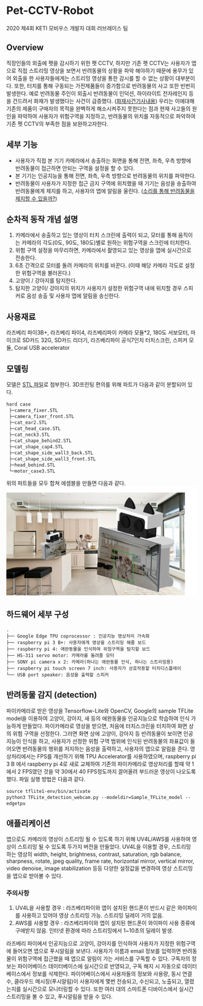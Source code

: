# Pet-CCTV-Robot
2020 제4회 KETI 모비우스 개발자 대회 러브레이스 팀

## Overview
  직장인들의 외출에 펫을 감시하기 위한 펫 CCTV, 하지만 기존 펫 CCTV는 사용자가 앱으로 직접 스트리밍 영상을 보면서 반려동물의 상황을 파악 해야하기 때문에 용무가 있어 외출을 한 사용자들에게는 스트리밍 영상을 통한 감시를 할 수 없는 상황이 대부분이다. 또한, 터치를 통해 구동되는 가전제품들이 증가함으로 반려동물의 사고 또한 빈번히 발생한다. 예로 반려동물 주인이 외출시 반려동물이 인덕션, 하이라이트 전자레인지 등을 건드려서 화재가 발생했다는 사건이 급증했다. ([화재사건기사내용](https://www.hankyung.com/life/article/201912041776Y)) 우리는 이에대해 기존의 제품이 구매자의 목적을 완벽하게 해소시켜주지 못한다는 점과 현재 사고들의 원인을 파악하여 사용자가 위험구역을 지정하고, 반려동물의 위치를 자동적으로 파악하여 기존 펫 CCTV의 부족한 점을 보완하고자한다.
 
## 세부 기능
- 사용자가 직접 본 기기 카메라에서 송출하는 화면을 통해 전면, 좌측, 우측 방향에 반려동물이 접근하면 안되는 구역을 설정을 할 수 있다.
- 본 기기는 인공지능을 통해 전면, 좌측, 우측 방향으로 반려동물의 위치를 파악한다.
- 반려동물이 사용자가 지정한 접근 금지 구역에 위치했을 때 기기는 음성을 송출하여 반려동물에게 제지를 하고, 사용자의 앱에 알림을 울린다. ([소리를 통해 반려동물을 제지할 수 있을까?](https://youtu.be/sFJ1QNv7OGw?t=42))

## 순차적 동작 개념 설명
1.	카메라에서 송출하고 있는 영상이 터치 스크린에 출력이 되고, 모터를 통해 움직이는 카메라의 각도(0도, 90도, 180도)별로 원하는 위험구역을 스크린에 터치한다.
2.	위험 구역 설정을 마무리하면, 카메라에서 촬영되고 있는 영상을 앱에 실시간으로 전송한다.
3.	6초 간격으로 모터를 돌려 카메라의 위치를 바꾼다. (이때 해당 카메라 각도로 설정한 위험구역을 불러온다.)
4.	고양이 / 강아지를 탐지한다.
5.	탐지한 고양이/ 강아지의 위치가 사용자가 설정한 위험구역 내에 위치할 경우 스피커로 음성 송출 및 사용자 앱에 알림을 송신한다.

## 사용재료
  라즈베리 파이3B+, 라즈베리 파이4, 라즈베리파이 카메라 모듈*2, 180도 서보모터, 마이크로 SD카드 32G, SD카드 리더기, 라즈베리파이 공식7인치 터치스크린, 스피커 모듈, Coral USB accelerator

## 모델링 

모델은 [STL 파일](https://github.com/KETI-lovelace/Pet-CCTV-Robot/tree/master/hard%20case)로 첨부한다. 3D프린팅 편의를 위해 파트가 다음과 같이 분할되어 있다. 

```
hard case
 ├─camera_fixer.STL
 ├─camera_fixer_front.STL
 ├─cat_ear2.STL
 ├─cat_head_case.STL
 ├─cat_neck3.STL
 ├─cat_shape_behind2.STL
 ├─cat_shape_cap4.STL
 ├─cat_shape_side_wall3_back.STL
 ├─cat_shape_side_wall3_front.STL
 ├─head_behind.STL
 └─motor_case3.STL
```

위의 파트들을 모두 합쳐 에셈블을 만들면 다음과 같다.
![최종 모델](./hard_case/realcut.png)

## 하드웨어 세부 구성
```
.
├── Google Edge TPU coprocessor : 인공지능 영상처리 가속화
├── raspberry pi 3 B+: 사용자에게 영상을 스트리밍 해줄 보드 
├── raspberry pi 4: 애완동물을 인식하여 위험구역을 탐지할 보드
├── HS-311 servo motor: 카메라를 돌려줄 모터
├── SONY pi camera x 2: 카메라(하나는 애완동물 인식, 하나는 스트리밍용)
├── raspberry pi touch screen 7 inch: 사용자가 상호작용할 터치디스플레이
└── USB port speaker: 음성을 출력할 스피커
```

## 반려동물 감지 (detection)
파이카메라로 받은 영상을 Tensorflow-Lite와 OpenCV, Google의  sample TFLite model을 이용하여 고양이, 강아지, 새 등의 애완동물을 인공지능으로 학습하여 인식 가능하게 만들었다. 파이카메라로 영상을 받으면, 처음에 터치스크린을 터치하여 화면 상의 위험 구역을 선정한다. 그러면 화면 상에 고양이, 강아지 등 반려동물이 보이면 인공지능이 인식을 하고, 사용자가 선정한 위험 구역 범위에 인식된 반려동물의 좌표값이 들어오면 반려동물의 행위를 저지하는 음성을 출력하고, 사용자의 앱으로 알림을 준다. 영상처리에서는 FPS를 개선하기 위해 TPU Accelerator를 사용하였으며, raspberry pi 3 B 에서 raspberry pi 4로 새로 교체하여 기존의 파이카메라로 영상처리를 할때 약 1에서 2 FPS였던 것을 약 30에서 40 FPS정도까지 끌어올려 부드러운 영상이 나오도록 했다. 
파일 실행 방법은 다음과 같다.
```
source tflite1-env/bin/activate
python3 TFLite_detection_webcam.py --modeldir=Sample_TFLite_model --edgetpu
```
## 애플리케이션
앱으로도 카메라의 영상이 스트리밍 될 수 있도록 하기 위해 UV4L/AWS를 사용하여 영상이 스트리밍 될 수 있도록 두가지 버전을 만들었다. UV4L을 이용할 경우, 스트리밍 하는 영상의 width, height, brightness, contrast, saturation, rgb balance, sharpness, rotate, jpeg quality, frame rate, horizontal mirror, vertical mirror, video denoise, image stabilization 등등 다양한 설정값을 변경하여 영상 스트리밍을 앱으로 받아볼 수 있다. <br>
### 주의사항
1. UV4L을 사용할 경우 : 라즈베리파이와 앱이 설치된 핸드폰이 반드시 같은 와이파이를 사용하고 있어야 영상 스트리밍 가능. 스트리밍 딜레이 거의 없음.
2. AWS를 사용할 경우 : 라즈베리파이와 앱이 설치된 핸드폰이 와이파이 사용 종류에 구애받지 않음. 인터넷 환경에 따라 스트리밍에서 1~10초의 딜레이 발생.

라즈베리 파이에서 인공지능으로 고양이, 강아지를 인식하여 사용자가 지정한 위험구역에 들어오면 앱으로 푸시알림을 보낸다. 사용자가 이름과 email 정보를 입력하면 반려동물이 위험구역에 접근했을 때 앱으로 알림이 가는 서비스를 구독할 수 있다. 구독자의 정보는 파이어베이스 데이터베이스에 실시간으로 반영되고, 구독 해지 시 자동으로 데이터베이스에서 정보를 삭제한다. 파이어베이스에서 사용자들의 정보와 사용량, 동시 연결 수, 클라우드 메시징(푸시알림)이 사용자에게 몇번 전송되고, 수신되고, 노출되고, 열렸는지를 실시간으로 모니터링할 수 있다. 또한 여러 대의 스마트폰 디바이스에서 실시간 스트리밍을 볼 수 있고, 푸시알림을 받을 수 있다.
